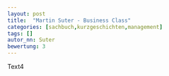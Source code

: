 ```yaml
---
layout: post
title:  "Martin Suter - Business Class"
categories: [sachbuch,kurzgeschichten,management]
tags: []
autor_nn: Suter
bewertung: 3
---
```


Text4
